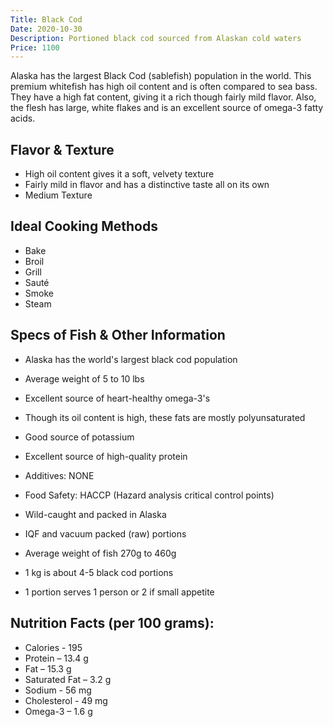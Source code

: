 ```yaml
---
Title: Black Cod
Date: 2020-10-30
Description: Portioned black cod sourced from Alaskan cold waters
Price: 1100
---
```


Alaska has the largest Black Cod (sablefish) population in the world. This
premium whitefish has high oil content and is often compared to sea bass. They
have a high fat content, giving it a rich though fairly mild flavor. Also, the
flesh has large, white flakes and is an excellent source of omega-3 fatty
acids.

## Flavor & Texture

* High oil content gives it a soft, velvety texture
* Fairly mild in flavor and has a distinctive taste all on its own
* Medium Texture

## Ideal Cooking Methods

- Bake
- Broil
- Grill
- Sauté
- Smoke
- Steam

## Specs of Fish & Other Information

* Alaska has the world's largest black cod population
* Average weight of 5 to 10 lbs
* Excellent source of heart-healthy omega-3's
* Though its oil content is high, these fats are mostly polyunsaturated
* Good source of potassium
* Excellent source of high-quality protein
* Additives: NONE
* Food Safety: HACCP (Hazard analysis critical control points)
 
* Wild-caught and packed in Alaska
* IQF and vacuum packed (raw) portions
* Average weight of fish 270g to 460g
* 1 kg is about 4-5 black cod portions
* 1 portion serves 1 person or 2 if small appetite

## Nutrition Facts (per 100 grams):

* Calories - 195
* Protein – 13.4 g
* Fat – 15.3 g
* Saturated Fat – 3.2 g
* Sodium - 56 mg
* Cholesterol - 49 mg
* Omega-3 – 1.6 g
